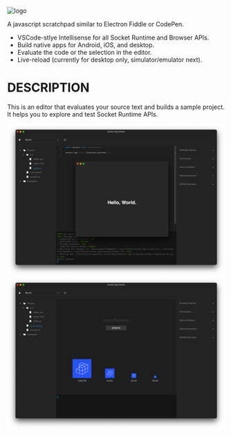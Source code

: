 ![logo](docs/logos/256x256.png)

A javascript scratchpad similar to Electron Fiddle or CodePen.

- VSCode-stlye Intellisense for all Socket Runtime and Browser APIs.
- Build native apps for Android, iOS, and desktop.
- Evaluate the code or the selection in the editor.
- Live-reload (currently for desktop only, simulator/emulator next).

# DESCRIPTION

This is an editor that evaluates your source text and builds a sample project. It helps
you to explore and test Socket Runtime APIs.

![screenshot](docs/screenshot3.png)
![screenshot](docs/screenshot2.png)
